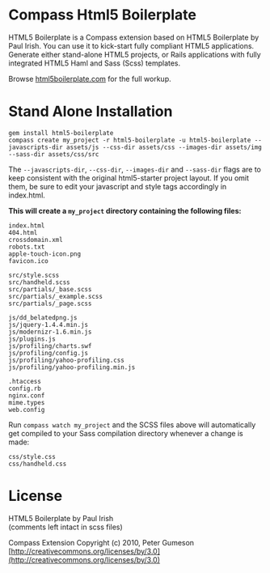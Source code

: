 Compass Html5 Boilerplate
=========================

HTML5 Boilerplate is a Compass extension based on HTML5 Boilerplate by Paul Irish.
You can use it to kick-start fully compliant HTML5 applications. Generate either
stand-alone HTML5 projects, or Rails applications with fully integrated HTML5
Haml and Sass (Scss) templates.

Browse [html5boilerplate.com](http://html5boilerplate.com) for the full workup.


Stand Alone Installation
========================

    gem install html5-boilerplate
    compass create my_project -r html5-boilerplate -u html5-boilerplate --javascripts-dir assets/js --css-dir assets/css --images-dir assets/img --sass-dir assets/css/src

The `--javascripts-dir`, `--css-dir`, `--images-dir` and `--sass-dir` flags are to keep consistent with the original html5-starter project layout.
If you omit them, be sure to edit your javascript and style tags accordingly in index.html.

**This will create a `my_project` directory containing the following files:**  

    index.html
    404.html
    crossdomain.xml
    robots.txt
    apple-touch-icon.png
    favicon.ico
    
    src/style.scss
    src/handheld.scss
    src/partials/_base.scss
    src/partials/_example.scss
    src/partials/_page.scss
    
    js/dd_belatedpng.js
    js/jquery-1.4.4.min.js
    js/modernizr-1.6.min.js
    js/plugins.js
    js/profiling/charts.swf
    js/profiling/config.js
    js/profiling/yahoo-profiling.css
    js/profiling/yahoo-profiling.min.js
    
    .htaccess
    config.rb
    nginx.conf
    mime.types
    web.config

Run `compass watch my_project` and the SCSS files above will automatically
get compiled to your Sass compilation directory whenever a change is made:

    css/style.css
    css/handheld.css

License
=======

HTML5 Boilerplate by Paul Irish  
(comments left intact in scss files)

Compass Extension Copyright (c) 2010, Peter Gumeson  
[http://creativecommons.org/licenses/by/3.0](http://creativecommons.org/licenses/by/3.0)
